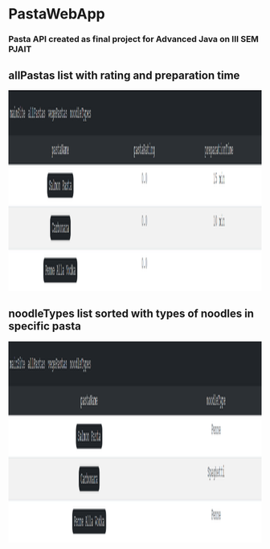 # PastaWebApp
### Pasta API created as final project for Advanced Java on III SEM PJAIT 


## allPastas list with rating and preparation time
<p align="center">
<img src="./pics/pasta1.PNG" width="1000" height="400"/>
</p>

## noodleTypes list sorted with types of noodles in specific pasta
<p align="center">
<img src="./pics/pasta2.PNG" width="1000" height="400"/>
</p>
